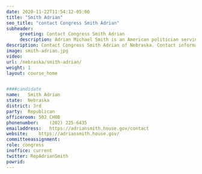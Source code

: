 ```yaml
---
date: 2020-11-22T11:54:12-05:00
title: "Smith Adrian"
seo_title: "contact Congress Smith Adrian"
subheader:
     greeting: Contact Congress Smith Adrian 
     description: Adrian Michael Smith is an American politician serving as the U.S. Representative for Nebraska's 3rd congressional district since 2007. A member of the Republican Party, he previously served in the Nebraska Legislature, representing the 48th district from 1999 to 2007.
description: Contact Congress Smith Adrian of Nebraska. Contact information for Smith Adrian includes email address, phone number, and mailing address.
image: smith-adrian.jpg
video: 
url: /nebraska/smith-adrian/
weight: 1
layout: course_home


####candidate
name:	Smith Adrian
state:	Nebraska
district: 3rd
party:	Republican
officeroom:	502 CHOB
phonenumber:	(202) 225-6435
emailaddress:	https://adriansmith.house.gov/contact
website:	https://adriansmith.house.gov/
committeeassignment: 
role: congress
inoffice: current
twitter: RepAdrianSmith
powrid: 
---
```


